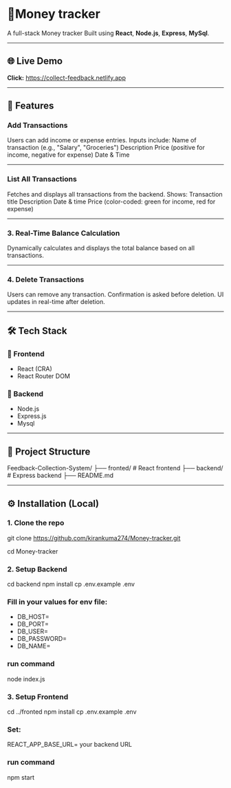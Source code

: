 # 💸Money tracker

A full-stack Money tracker  Built using **React**, **Node.js**, **Express**, **MySql**.

---

## 🌐 Live Demo

 **Click:**  https://collect-feedback.netlify.app 
 
 ---

## 🚀 Features

### Add Transactions
Users can add income or expense entries.
Inputs include:
Name of transaction (e.g., "Salary", "Groceries")
Description
Price (positive for income, negative for expense)
Date & Time

---

###  List All Transactions
Fetches and displays all transactions from the backend.
Shows:
Transaction title
Description
Date & time
Price (color-coded: green for income, red for expense)

---

### 3. Real-Time Balance Calculation
Dynamically calculates and displays the total balance based on all transactions.

---

### 4. Delete Transactions
Users can remove any transaction.
Confirmation is asked before deletion.
UI updates in real-time after deletion.

---

## 🛠 Tech Stack

### 🔹 Frontend
- React (CRA)
- React Router DOM

### 🔹 Backend
- Node.js
- Express.js
- Mysql

---

## 📁 Project Structure

Feedback-Collection-System/
├── fronted/ # React frontend
├── backend/ # Express backend
├── README.md


---

## ⚙️ Installation (Local)

### 1. Clone the repo

git clone https://github.com/kirankuma274/Money-tracker.git

cd Money-tracker

### 2. Setup Backend
cd backend
npm install
cp .env.example .env

### Fill in your values for env file:
- DB_HOST=
- DB_PORT=
- DB_USER=
- DB_PASSWORD=
- DB_NAME=


### run command
 node index.js

### 3. Setup Frontend
cd ../fronted
npm install
cp .env.example .env

### Set:
REACT_APP_BASE_URL= your backend URL

### run command
npm start
